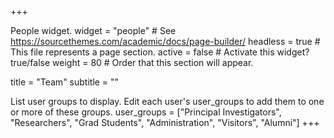 +++

People widget.
widget = "people" # See https://sourcethemes.com/academic/docs/page-builder/ 
headless = true # This file represents a page section. 
active = false # Activate this widget? true/false 
weight = 80 # Order that this section will appear.

title = "Team" 
subtitle = ""

List user groups to display.
Edit each user's user_groups to add them to one or more of these groups.
user_groups = ["Principal Investigators", "Researchers", "Grad Students", "Administration", "Visitors", "Alumni"] +++